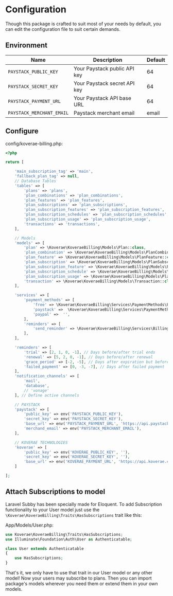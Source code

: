 # Configuration

Though this package is crafted to suit most of your needs by default, you can edit the configuration file to suit certain demands.

## Environment

| Name                            | Description                   | Default        | 
|---------------------------------|-------------------------------|----------------|
| `PAYSTACK_PUBLIC_KEY`           | Your Paystack public API key  | 64             |
| `PAYSTACK_SECRET_KEY`           | Your Paystack secret API key  | 64             |
| `PAYSTACK_PAYMENT_URL`          | Your Paystack API base URL    | 64             |
| `PAYSTACK_MERCHANT_EMAIL`       | Paystack merchant email       | email          |

## Configure 

config/koverae-billing.php:

```php
<?php

return [

    'main_subscription_tag' => 'main',
    'fallback_plan_tag' => null,
    // Database Tables
    'tables' => [
        'plans' => 'plans',
        'plan_combinations' => 'plan_combinations',
        'plan_features' => 'plan_features',
        'plan_subscriptions' => 'plan_subscriptions',
        'plan_subscription_features' => 'plan_subscription_features',
        'plan_subscription_schedules' => 'plan_subscription_schedules',
        'plan_subscription_usage' => 'plan_subscription_usage',
        'transactions' => 'transactions',
    ],

    // Models
    'models' => [
        'plan' => \Koverae\KoveraeBilling\Models\Plan::class,
        'plan_combination' => \Koverae\KoveraeBilling\Models\PlanCombination::class,
        'plan_feature' => \Koverae\KoveraeBilling\Models\PlanFeature::class,
        'plan_subscription' => \Koverae\KoveraeBilling\Models\PlanSubscription::class,
        'plan_subscription_feature' => \Koverae\KoveraeBilling\Models\PlanSubscriptionFeature::class,
        'plan_subscription_schedule' => \Koverae\KoveraeBilling\Models\PlanSubscriptionSchedule::class,
        'plan_subscription_usage' => \Koverae\KoveraeBilling\Models\PlanSubscriptionUsage::class,
        'transaction' => \Koverae\KoveraeBilling\Models\Transaction::class,
    ],

    'services' => [
        'payment_methods' => [
            'free' => \Koverae\KoveraeBilling\Services\PaymentMethods\Free::class,
            'paystack' =>  \Koverae\KoveraeBilling\Services\PaymentMethods\Paystack::class,
            'paypal' =>  '',
        ],
        'reminders' => [
            'send_reminder' => \Koverae\KoveraeBilling\Services\Billing\ReminderService::class,
        ],
    ],

    'reminders' => [
        'trial' => [2, 1, 0, -1], // Days before/after trial ends
        'renewal' => [5, 2, 0, -1], // Days before/after renewal
        'grace_period' => [-2, -5], // Days after expiration but before deactivation
        'failed_payment' => [0, -3, -7], // Days after failed payment
    ],
    'notification_channels' => [
        'mail',
        'database',
        // 'vonage'
    ], // Define active channels

    // PAYSTACK
    'paystack' => [
        'public_key' => env('PAYSTACK_PUBLIC_KEY'),
        'secret_key' => env('PAYSTACK_SECRET_KEY'),
        'base_url' => env('PAYSTACK_PAYMENT_URL', 'https://api.paystack.co'),
        'merchand_email' => env('PAYSTACK_MERCHANT_EMAIL'),
    ],

    // KOVERAE TECHNOLOGIES
    'koverae' => [
        'public_key' => env('KOVERAE_PUBLIC_KEY', ''),
        'secret_key' => env('KOVERAE_SECRET_KEY', ''),
        'base_url' => env('KOVERAE_PAYMENT_URL', 'https://api.koverae.com'),
    ]

];

```
## Attach Subscriptions to model
Laravel Subby has been specially made for Eloquent. To add Subscription functionality to your User model just use the `\Koverae\KoveraeBilling\Traits\HasSubscriptions` trait like this:

App/Models/User.php:
```php
use Koverae\KoveraeBilling\Traits\HasSubscriptions;
use Illuminate\Foundation\Auth\User as Authenticatable;

class User extends Authenticatable
{
    use HasSubscriptions;
}
```
That's it, we only have to use that trait in our User model or any other model! Now your users may subscribe to plans. Then you can import package's models wherever you need them or extend them in your own models.
